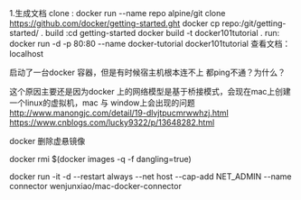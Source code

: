 1.生成文档
    clone : docker run --name repo alpine/git clone https://github.com/docker/getting-started.ght
            docker cp repo:/git/getting-started/ .
    build :cd getting-started docker build -t docker101tutorial .
    run: docker run -d -p 80:80 --name docker-tutorial docker101tutorial
    查看文档： localhost


启动了一台docker 容器，但是有时候宿主机根本连不上 都ping不通？为什么？

这个原因主要还是因为docker 上的网络模型是基于桥接模式，会现在mac上创建一个linux的虚拟机，mac 与 window上会出现的问题
http://www.manongjc.com/detail/19-dlvjtpucmrwwhzj.html  
https://www.cnblogs.com/lucky9322/p/13648282.html

docker 删除虚悬镜像

docker rmi $(docker images -q -f dangling=true)

docker run -it -d --restart always --net host --cap-add NET_ADMIN --name connector wenjunxiao/mac-docker-connector
